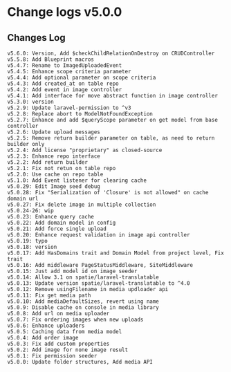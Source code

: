 # Change logs v5.0.0


## Changes Log 
    v5.6.0: Version, Add $checkChildRelationOnDestroy on CRUDController
    v5.5.8: Add Blueprint macros
    v5.4.7: Rename to ImagedUploadedEvent
    v5.4.5: Enhance scope criteria parameter
    v5.4.4: Add optional parameter on scope criteria
    v5.4.3: Add created_at on table repo 
    v5.4.2: Add event in image controller
    v5.4.1: Add interface for move abstract function in image controller
    v5.3.0: version
    v5.2.9: Update laravel-permission to ^v3
    v5.2.8: Replace abort to ModelNotFoundException
    v5.2.7: Enhance and add $queryScope parameter on get model from base controller
    v5.2.6: Update upload messages
    v5.2.5: Remove return builder parameter on table, as need to return builder only
    v5.2.4: Add license "proprietary" as closed-source
    v5.2.3: Enhance repo interface 
    v5.2.2: Add return builder
    v5.2.1: Fix not retun on table repo
    v5.2.0: Use cache on repo table
    v5.1.0: Add Event listener for clearing cache
    v5.0.29: Edit Image seed debug
    v5.0.28: Fix "Serialization of 'Closure' is not allowed" on cache domain url
    v5.0.27: Fix delete image in multiple collection
    v5.0.24-26: wip
    v5.0.23: Enhance query cache 
    v5.0.22: Add domain model in config
    v5.0.21: Add force single upload
    v5.0.20: Enhance request validation in image api controller
    v5.0.19: typo
    v5.0.18: version
    v5.0.17: Add HasDomains trait and Domain Model from project level, Fix trait
    v5.0.16: Add middleware PageStatusMiddleware, SiteMiddleware
    v5.0.15: Just add model id on image seeder 
    v5.0.14: Allow 3.1 on spatie/laravel-translatable
    v5.0.13: Update version spatie/laravel-translatable to ^4.0
    v5.0.12: Remove usingFilename in media updloader api
    v5.0.11: Fix get media path
    v5.0.10: Add mediaDefaultSizes, revert using name
    v5.0.9: Disable cache on console in media library
    v5.0.8: Add url on media uploader
    v5.0.7: Fix ordering images when new uploads
    v5.0.6: Enhance uploaders
    v5.0.5: Caching data from media model
    v5.0.4: Add order image 
    v5.0.3: Fix add custom properties
    v5.0.2: Add image for none image result
    v5.0.1: Fix permission seeder
    v5.0.0: Update folder structures, Add media API